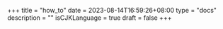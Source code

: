 +++
title = "how_to"
date = 2023-08-14T16:59:26+08:00
type = "docs"
description = ""
isCJKLanguage = true
draft = false
+++